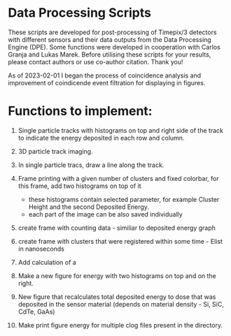 # Data Processing Scripts

These scripts are developed for post-processing of Timepix/3 detectors with different sensors and their data outputs from the Data Processing Engine (DPE). Some functions were developed in cooperation with Carlos Granja and Lukas Marek. Before utilising these scripts for your results, please contact authors or use co-author citation. Thank you!

As of 2023-02-01 I began the process of coincidence analysis and improvement of coindicende event filtration for displaying in figures.


# Functions to implement:
1) Single particle tracks with histograms on top and right side of the track to indicate the energy deposited in each row and column.

2) 3D particle track imaging.

3) In single particle tracs, draw a line along the track.

4) Frame printing with a given number of clusters and fixed colorbar, for this frame, add two histograms on top of it
    - these histograms contain selected parameter, for example Cluster Height and the second Deposited Energy.
    - each part of the image can be also saved individually

7) create frame with counting data - similiar to deposited energy graph

8) create frame with clusters that were registered within some time - Elist in nanoseconds

9) Add calculation of a 

10) Make a new figure for energy with two histograms on top and on the right.

11) New figure that recalculates total deposited energy to dose that was deposited in the sensor material
(depends on material density - Si, SiC, CdTe, GaAs)

12) Make print figure energy for multiple clog files present in the directory.